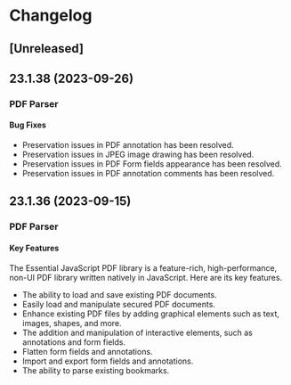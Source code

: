 # Changelog

## [Unreleased]

## 23.1.38 (2023-09-26)

### PDF Parser

#### Bug Fixes

- Preservation issues in PDF annotation has been resolved.
- Preservation issues in JPEG image drawing has been resolved.
- Preservation issues in PDF Form fields appearance has been resolved.
- Preservation issues in PDF annotation comments has been resolved.

## 23.1.36 (2023-09-15)

### PDF Parser

#### Key Features

The Essential JavaScript PDF library is a feature-rich, high-performance, non-UI PDF library written natively in JavaScript. Here are its key features.

- The ability to load and save existing PDF documents.
- Easily load and manipulate secured PDF documents.
- Enhance existing PDF files by adding graphical elements such as text, images, shapes, and more.
- The addition and manipulation of interactive elements, such as annotations and form fields.
- Flatten form fields and annotations.
- Import and export form fields and annotations.
- The ability to parse existing bookmarks.